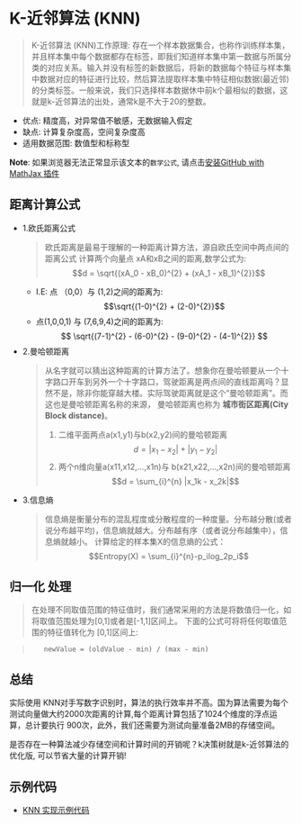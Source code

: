 # K-近邻算法 (KNN)
> K-近邻算法 (KNN)工作原理: 存在一个样本数据集合，也称作训练样本集，并且样本集中每个数据都存在标签，即我们知道样本集中第一数据与所属分类的对应关系。输入并没有标签的新数据后，将新的数据每个特征与样本集中数据对应的特征进行比较，然后算法提取样本集中特征相似数据(最近邻)的分类标签。一般来说，我们只选择样本数据休中前k个最相似的数据，这就是k-近邻算法的出处，通常k是不大于20的整数。

* 优点: 精度高，对异常值不敏感，无数据输入假定
* 缺点: 计算复杂度高，空间复杂度高
* 适用数据范围: 数值型和标称型

**Note**: 如果浏览器无法正常显示该文本的`数学公式`, 请点击[安装GitHub with MathJax 插件](https://chrome.google.com/webstore/detail/github-with-mathjax/ioemnmodlmafdkllaclgeombjnmnbima/related)

## 距离计算公式
* 1.欧氏距离公式
  > 欧氏距离是最易于理解的一种距离计算方法，源自欧氏空间中两点间的距离公式
  > 计算两个向量点 xA和xB之间的距离,数学公式为:
  > $$d = \sqrt{(xA_0 - xB_0)^{2} + (xA_1 - xB_1)^{2}}$$
    * I.E: 点 （0,0）与 (1,2)之间的距离为:
    $$\sqrt{(1-0)^{2} + (2-0)^{2}}$$
    * 点(1,0,0,1) 与 (7,6,9,4)之间的距离为:
    $$ \sqrt{(7-1)^{2} - (6-0)^{2} - (9-0)^{2} - (4-1)^{2}} $$
* 2.曼哈顿距离
  > 从名字就可以猜出这种距离的计算方法了。想象你在曼哈顿要从一个十字路口开车到另外一个十字路口，驾驶距离是两点间的直线距离吗？显然不是，除非你能穿越大楼。实际驾驶距离就是这个“曼哈顿距离”。而这也是曼哈顿距离名称的来源， 曼哈顿距离也称为 **城市街区距离(City Block distance)**。
  > 1. 二维平面两点a(x1,y1)与b(x2,y2)间的曼哈顿距离
  > $$d= |x_1 - x_2| + |y_1 - y_2|$$
  > 2. 两个n维向量a(x11,x12,…,x1n)与 b(x21,x22,…,x2n)间的曼哈顿距离
  > $$d = \sum_{i}^{n} |x_1k - x_2k|$$
* 3.信息熵
  > 信息熵是衡量分布的混乱程度或分散程度的一种度量。分布越分散(或者说分布越平均)，信息熵就越大。分布越有序（或者说分布越集中），信息熵就越小。
  > 计算给定的样本集X的信息熵的公式：
  > $$Entropy(X) = \sum_{i}^{n}-p_ilog_2p_i$$


## 归一化 处理
> 在处理不同取值范围的特征值时，我们通常采用的方法是将数值归一化，如将取值范围处理为[0,1]或者是[-1,1]区间上。
> 下面的公式可将将任何取值范围的特征值转化为 [0,1]区间上:


>        newValue = (oldValue - min) / (max - min)  

## 总结
实际使用 KNN对手写数字识别时，算法的执行效率并不高。国为算法需要为每个测试向量做大约2000次距离的计算,每个距离计算包括了1024个维度的浮点运算，总计要执行 900次，此外，我们还需要为测试向量准备2MB的存储空间。

是否存在一种算法减少存储空间和计算时间的开销呢？k决策树就是k-近邻算法的优化版, 可以节省大量的计算开销!

## 示例代码
- [KNN 实现示例代码](https://github.com/yorkLiu/KeepReading/blob/master/%E6%9C%BA%E5%99%A8%E5%AD%A6%E4%B9%A0%E5%AE%9E%E6%88%98Peter%E8%91%97-%E7%AC%94%E8%AE%B0/Code/kNN.ipynb)
